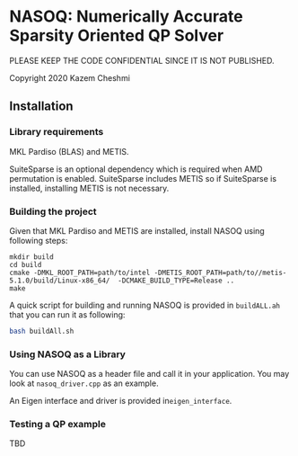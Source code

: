
# NASOQ: Numerically Accurate Sparsity Oriented QP Solver

PLEASE KEEP THE CODE CONFIDENTIAL SINCE IT IS NOT PUBLISHED.

Copyright 2020 Kazem Cheshmi

## Installation
### Library requirements
MKL Pardiso (BLAS) and METIS.

SuiteSparse is an optional dependency which is required when AMD
permutation is enabled.
SuiteSparse includes METIS so if SuiteSparse is installed,
installing METIS is not necessary.

### Building the project
Given that MKL Pardiso and METIS are installed, install NASOQ using
following steps:
```
mkdir build
cd build
cmake -DMKL_ROOT_PATH=path/to/intel -DMETIS_ROOT_PATH=path/to//metis-5.1.0/build/Linux-x86_64/  -DCMAKE_BUILD_TYPE=Release ..
make
```

A quick script for building and running NASOQ is provided in `buildALL.ah`
that you can run it as following:
```bash
bash buildAll.sh
```


### Using NASOQ as a Library
You can use NASOQ as a header file and call it in your application.
You may look at `nasoq_driver.cpp` as an example.

An Eigen interface and driver is provided in`eigen_interface`.

### Testing a QP example
TBD